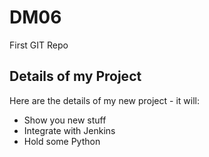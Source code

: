 # DM06
First GIT Repo
## Details of my Project
Here are the details of my new project - it will:
- Show you new stuff
- Integrate with Jenkins
- Hold some Python
